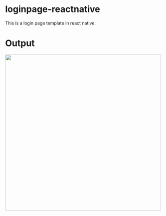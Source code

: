 # loginpage-reactnative
This is a login page template in react native.
# Output
<img src='https://i.ibb.co/ccjVRmd/IMG-36-C6-DB1283-E8-1.jpg' height='500'>
